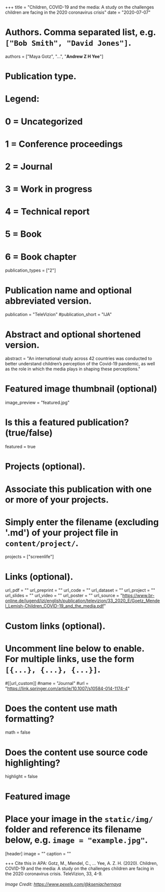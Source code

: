 +++
title = "Children, COVID-19 and the media: A study on the challenges children are facing in the 2020 coronavirus crisis"
date = "2020-07-07"

# Authors. Comma separated list, e.g. `["Bob Smith", "David Jones"]`.

authors = ["Maya Gotz", "...", "**Andrew Z H Yee**"]

# Publication type.
# Legend:
# 0 = Uncategorized
# 1 = Conference proceedings
# 2 = Journal
# 3 = Work in progress
# 4 = Technical report
# 5 = Book
# 6 = Book chapter
publication_types = ["2"]

# Publication name and optional abbreviated version.
publication = "TeleVizion"
#publication_short = "IJA"

# Abstract and optional shortened version.

abstract = "An international study across 42 countries was conducted to better understand children’s perception of the Covid-19 pandemic, as well as the role in which the media plays in shaping these perceptions."

# Featured image thumbnail (optional)
image_preview = "featured.jpg"

# Is this a featured publication? (true/false)
featured = true

# Projects (optional).
#   Associate this publication with one or more of your projects.
#   Simply enter the filename (excluding '.md') of your project file in `content/project/`.
projects = ["screenlife"]

# Links (optional).
url_pdf = ""
url_preprint = ""
url_code = ""
url_dataset = ""
url_project = ""
url_slides = ""
url_video = ""
url_poster = ""
url_source = "https://www.br-online.de/jugend/izi/english/publication/televizion/33_2020_E/Goetz_Mendel_Lemish-Children_COVID-19_and_the_media.pdf"

# Custom links (optional).
#   Uncomment line below to enable. For multiple links, use the form `[{...}, {...}, {...}]`.
#[[url_custom]]
#name = "Journal"
#url = "https://link.springer.com/article/10.1007/s10584-014-1174-4"

# Does the content use math formatting?
math = false

# Does the content use source code highlighting?
highlight = false
  
# Featured image
# Place your image in the `static/img/` folder and reference its filename below, e.g. `image = "example.jpg"`.
[header]
image = ""
caption = ""

+++
Cite this in APA: Gotz, M., Mendel, C., ... Yee, A. Z. H. (2020). Children, COVID-19 and the media: A study on the challenges children are facing in the 2020 coronavirus crisis. TeleVizion, 33, 4-9.
<br/>
<br/>
*Image Credit: https://www.pexels.com/@kseniachernaya*
